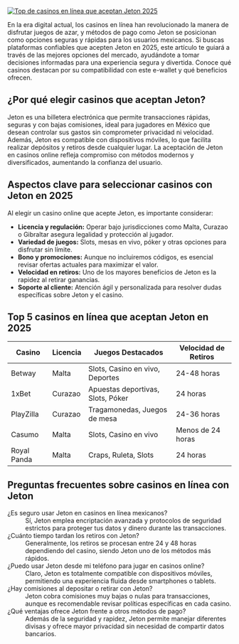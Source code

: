 [![Top de casinos en línea que aceptan Jeton 2025](https://123-caf.pages.dev/gitsignup.png)](https://vrmoo.ru/Bt82HjjY)

<p>En la era digital actual, los casinos en línea han revolucionado la manera de disfrutar juegos de azar, y métodos de pago como Jeton se posicionan como opciones seguras y rápidas para los usuarios mexicanos. Si buscas plataformas confiables que acepten Jeton en 2025, este artículo te guiará a través de las mejores opciones del mercado, ayudándote a tomar decisiones informadas para una experiencia segura y divertida. Conoce qué casinos destacan por su compatibilidad con este e-wallet y qué beneficios ofrecen.</p>  <h2>¿Por qué elegir casinos que aceptan Jeton?</h2> <p>Jeton es una billetera electrónica que permite transacciones rápidas, seguras y con bajas comisiones, ideal para jugadores en México que desean controlar sus gastos sin comprometer privacidad ni velocidad. Además, Jeton es compatible con dispositivos móviles, lo que facilita realizar depósitos y retiros desde cualquier lugar. La aceptación de Jeton en casinos online refleja compromiso con métodos modernos y diversificados, aumentando la confianza del usuario.</p>  <h2>Aspectos clave para seleccionar casinos con Jeton en 2025</h2> <p>Al elegir un casino online que acepte Jeton, es importante considerar:</p> <ul> <li><strong>Licencia y regulación:</strong> Operar bajo jurisdicciones como Malta, Curazao o Gibraltar asegura legalidad y protección al jugador.</li> <li><strong>Variedad de juegos:</strong> Slots, mesas en vivo, póker y otras opciones para disfrutar sin límite.</li> <li><strong>Bono y promociones:</strong> Aunque no incluiremos códigos, es esencial revisar ofertas actuales para maximizar el valor.</li> <li><strong>Velocidad en retiros:</strong> Uno de los mayores beneficios de Jeton es la rapidez al retirar ganancias.</li> <li><strong>Soporte al cliente:</strong> Atención ágil y personalizada para resolver dudas específicas sobre Jeton y el casino.</li> </ul>  <h2>Top 5 casinos en línea que aceptan Jeton en 2025</h2> <table>   <thead>     <tr>       <th>Casino</th>       <th>Licencia</th>       <th>Juegos Destacados</th>       <th>Velocidad de Retiros</th>     </tr>   </thead>   <tbody>     <tr>       <td>Betway</td>       <td>Malta</td>       <td>Slots, Casino en vivo, Deportes</td>       <td>24-48 horas</td>     </tr>     <tr>       <td>1xBet</td>       <td>Curazao</td>       <td>Apuestas deportivas, Slots, Póker</td>       <td>24 horas</td>     </tr>     <tr>       <td>PlayZilla</td>       <td>Curazao</td>       <td>Tragamonedas, Juegos de mesa</td>       <td>24-36 horas</td>     </tr>     <tr>       <td>Casumo</td>       <td>Malta</td>       <td>Slots, Casino en vivo</td>       <td>Menos de 24 horas</td>     </tr>     <tr>       <td>Royal Panda</td>       <td>Malta</td>       <td>Craps, Ruleta, Slots</td>       <td>24 horas</td>     </tr>   </tbody> </table>  <h2>Preguntas frecuentes sobre casinos en línea con Jeton</h2> <dl>   <dt>¿Es seguro usar Jeton en casinos en línea mexicanos?</dt>   <dd>Sí, Jeton emplea encriptación avanzada y protocolos de seguridad estrictos para proteger tus datos y dinero durante las transacciones.</dd>    <dt>¿Cuánto tiempo tardan los retiros con Jeton?</dt>   <dd>Generalmente, los retiros se procesan entre 24 y 48 horas dependiendo del casino, siendo Jeton uno de los métodos más rápidos.</dd>    <dt>¿Puedo usar Jeton desde mi teléfono para jugar en casinos online?</dt>   <dd>Claro, Jeton es totalmente compatible con dispositivos móviles, permitiendo una experiencia fluida desde smartphones o tablets.</dd>    <dt>¿Hay comisiones al depositar o retirar con Jeton?</dt>   <dd>Jeton cobra comisiones muy bajas o nulas para transacciones, aunque es recomendable revisar políticas específicas en cada casino.</dd>    <dt>¿Qué ventajas ofrece Jeton frente a otros métodos de pago?</dt>   <dd>Además de la seguridad y rapidez, Jeton permite manejar diferentes divisas y ofrece mayor privacidad sin necesidad de compartir datos bancarios.</dd> </dl>